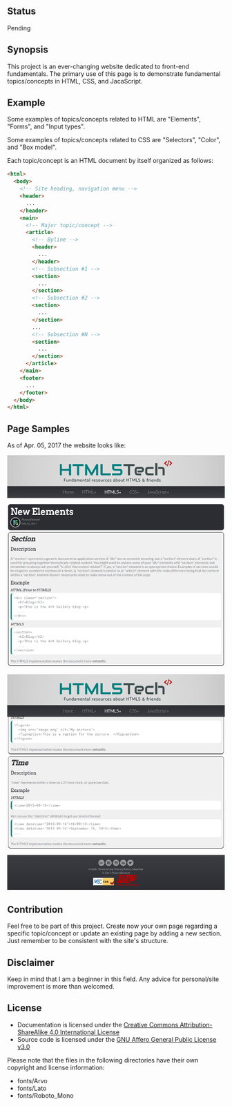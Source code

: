 ## Status

Pending

## Synopsis

This project is an ever-changing website dedicated to front-end fundamentals.
The primary use of this page is to demonstrate fundamental topics/concepts in
HTML, CSS, and JacaScript.

## Example

Some examples of topics/concepts related to HTML are "Elements", "Forms", and
"Input types".

Some examples of topics/concepts related to CSS are "Selectors", "Color", and
"Box model".

Each topic/concept is an HTML document by itself organized as follows:
```html
<html>
  <body>
    <!-- Site heading, navigation menu -->
    <header>
      ...
    </header>
    <main>
      <!-- Major topic/concept -->
      <article>
        <!-- Byline -->
        <header>
          ...
        </header>
        <!-- Subsection #1 -->
        <section>
          ...
        </section>
        <!-- Subsection #2 -->
        <section>
          ...
        </section>
        ...
        <!-- Subsection #N -->
        <section>
          ...
        </section>
      </article>
    </main>
    <footer>
      ...
    </footer>
  </body>
</html>
```
## Page Samples

As of Apr. 05, 2017 the website looks like:

![sample1 page](samples/sample1.png)

![sample2 page](samples/sample2.png)

## Contribution

Feel free to be part of this project. Create now your own page regarding a
specific topic/concept or update an existing page by adding a new section. Just
remember to be consistent with the site's structure.

## Disclaimer

Keep in mind that I am a beginner in this field. Any advice for personal/site
improvement is more than welcomed.

## License

- Documentation is licensed under the [Creative Commons Attribution-ShareAlike 4.0 International License](https://creativecommons.org/licenses/by-sa/4.0/)
- Source code is licensed under the [GNU Affero General Public License v3.0](LICENSE)

Please note that the files in the following directories have their own copyright
and license information:
- fonts/Arvo
- fonts/Lato
- fonts/Roboto_Mono
